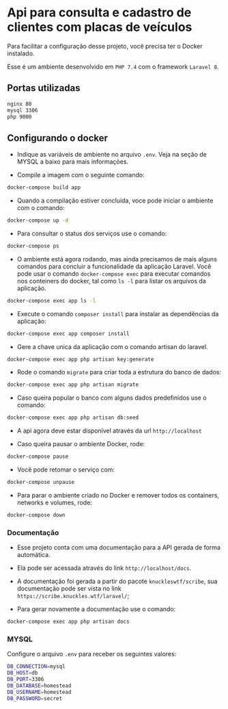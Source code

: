 # Api para consulta e cadastro de clientes com placas de veículos
Para facilitar a configuração desse projeto, você precisa ter o Docker instalado.

Esse é um ambiente desenvolvido em `PHP 7.4` com o framework `Laravel 8`.

## Portas utilizadas

```bash
nginx 80
mysql 3306
php 9000
```

## Configurando o docker

- Indique as variáveis de ambiente no arquivo `.env`. Veja na seção de MYSQL a baixo para mais informações.

- Compile a imagem com o seguinte comando:

```bash
docker-compose build app
```

- Quando a compilação estiver concluída, voce pode iniciar o ambiente com o comando:

```bash
docker-compose up -d
```

- Para consultar o status dos serviços use o comando:

```bash
docker-compose ps
```

- O ambiente está agora rodando, mas ainda precisamos de mais alguns comandos para concluir a funcionalidade da aplicação Laravel.
Você pode usar o comando `docker-compose exec` para executar comandos nos conteiners do docker, tal como `ls -l` para listar os arquivos da aplicação.
```bash
docker-compose exec app ls -l
```

- Execute o comando `composer install` para instalar as dependências da aplicação:

```bash
docker-compose exec app composer install
```

- Gere a chave unica da aplicação com o comando artisan do laravel.
```bash
docker-compose exec app php artisan key:generate
```

- Rode o comando `migrate` para criar toda a estrutura do banco de dados:
```sh
docker-compose exec app php artisan migrate
```


- Caso queira popular o banco com alguns dados predefinidos use o comando:
```sh
docker-compose exec app php artisan db:seed
```

- A api agora deve estar disponível através da url  `http://localhost`
  
- Caso queira pausar o ambiente Docker, rode:

```bash
docker-compose pause
```

- Você pode retomar o serviço com:

```bash
docker-compose unpause
```

- Para parar o ambiente criado no Docker e remover todos os  containers, networks e volumes, rode:

```bash
docker-compose down
```

### Documentação
- Esse projeto conta com uma documentação para a API gerada de forma automática.
- Ela pode ser acessada através do link  `http://localhost/docs`. 
- A documentação foi gerada a partir do pacote `knuckleswtf/scribe`, sua documentação pode ser vista no link `https://scribe.knuckles.wtf/laravel/`;
  

- Para gerar novamente a documentação use o comando: 
```bash
docker-compose exec app php artisan docs
```

### MYSQL

Configure o arquivo `.env` para receber os seguintes valores:

```bash
DB_CONNECTION=mysql
DB_HOST=db
DB_PORT=3306
DB_DATABASE=homestead
DB_USERNAME=homestead
DB_PASSWORD=secret
```
